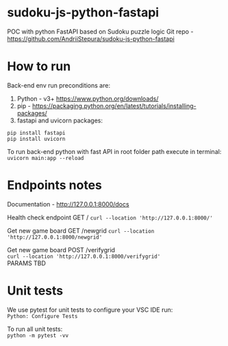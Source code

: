 # sudoku-js-python-fastapi
POC with python FastAPI based on Sudoku puzzle logic
Git repo - https://github.com/AndriiStepura/sudoku-js-python-fastapi


# How to run
Back-end env run preconditions are:
1. Python - v3+ https://www.python.org/downloads/
2. pip - https://packaging.python.org/en/latest/tutorials/installing-packages/
3. fastapi and uvicorn packages:
```
pip install fastapi
pip install uvicorn
```

To run back-end python with fast API in root folder path execute in terminal:
```uvicorn main:app --reload```


# Endpoints notes
Documentation - http://127.0.0.1:8000/docs  

Health check endpoint GET /
```curl --location 'http://127.0.0.1:8000/'```  


Get new game board GET /newgrid
```curl --location 'http://127.0.0.1:8000/newgrid'```  


Get new game board POST /verifygrid  
```curl --location 'http://127.0.0.1:8000/verifygrid'```  
PARAMS TBD


# Unit tests
We use pytest for unit tests to configure your VSC IDE run:  
```Python: Configure Tests```

To run all unit tests:  
```python -m pytest -vv```